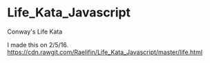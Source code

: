 # Life_Kata_Javascript
Conway's Life Kata

I made this on 2/5/16.
https://cdn.rawgit.com/Raelifin/Life_Kata_Javascript/master/life.html
